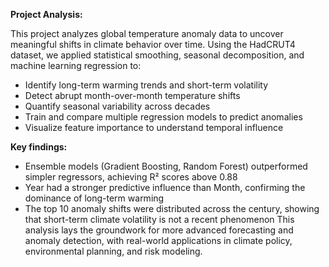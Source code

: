 
**Project Analysis:**


This project analyzes global temperature anomaly data to uncover meaningful shifts in climate behavior over time. Using the HadCRUT4 dataset, we applied statistical smoothing, seasonal decomposition, and machine learning regression to:
- Identify long-term warming trends and short-term volatility
- Detect abrupt month-over-month temperature shifts
- Quantify seasonal variability across decades
- Train and compare multiple regression models to predict anomalies
- Visualize feature importance to understand temporal influence


**Key findings:**
- Ensemble models (Gradient Boosting, Random Forest) outperformed simpler regressors, achieving R² scores above 0.88
- Year had a stronger predictive influence than Month, confirming the dominance of long-term warming
- The top 10 anomaly shifts were distributed across the century, showing that short-term climate volatility is not a recent phenomenon
This analysis lays the groundwork for more advanced forecasting and anomaly detection, with real-world applications in climate policy, environmental planning, and risk modeling.






